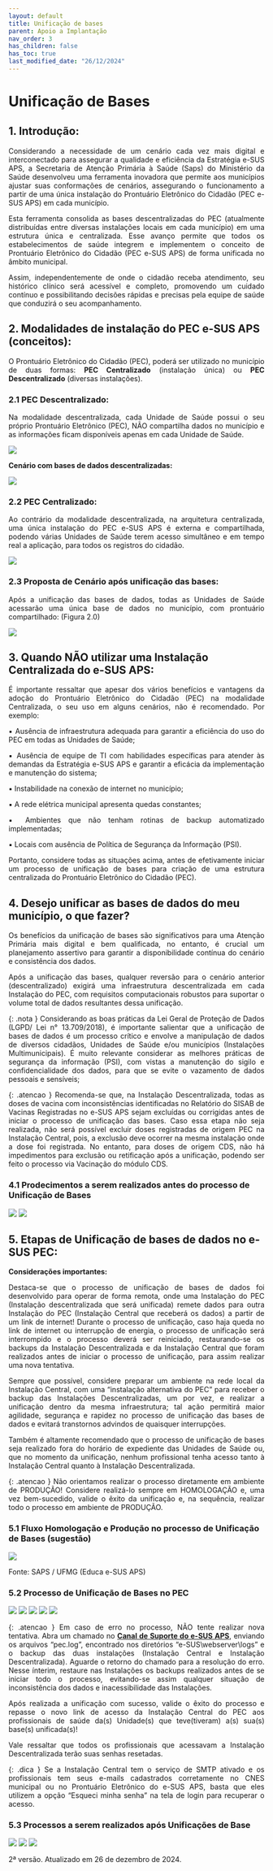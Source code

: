 ```yaml
---
layout: default
title: Unificação de bases
parent: Apoio a Implantação
nav_order: 3
has_children: false
has_toc: true
last_modified_date: "26/12/2024"
---
```

<head>
    <style>
        p{text-align:justify};
    </style>
</head>

# **Unificação de Bases**

## 1. Introdução:

Considerando a necessidade de um cenário cada vez mais digital e interconectado para assegurar a qualidade e eficiência da Estratégia e-SUS APS, a Secretaria de Atenção Primária à Saúde (Saps) do Ministério da Saúde desenvolveu uma ferramenta inovadora que permite aos municípios ajustar suas conformações de cenários, assegurando o funcionamento a partir de uma única instalação do Prontuário Eletrônico do Cidadão (PEC e-SUS APS) em cada município.

Esta ferramenta consolida as bases descentralizadas do PEC (atualmente distribuídas entre diversas instalações locais em cada município) em uma estrutura única e centralizada. Esse avanço permite que todos os estabelecimentos de saúde integrem e implementem o conceito de Prontuário Eletrônico do Cidadão (PEC e-SUS APS) de forma unificada no âmbito municipal. 

Assim, independentemente de onde o cidadão receba atendimento, seu histórico clínico será acessível e completo, promovendo um cuidado contínuo e possibilitando decisões rápidas e precisas pela equipe de saúde que conduzirá o seu acompanhamento. 

## 2. Modalidades de instalação do PEC e-SUS APS (conceitos):

O Prontuário Eletrônico do Cidadão (PEC), poderá ser utilizado no município de duas formas: **PEC Centralizado** (instalação única) ou **PEC Descentralizado** (diversas instalações).

### 2.1 PEC Descentralizado:

Na modalidade descentralizada, cada Unidade de Saúde possui o seu próprio Prontuário Eletrônico (PEC), NÃO compartilha dados no município e as informações ficam disponíveis apenas em cada Unidade de Saúde.

![](media/unificacao_de_bases_001.png)

**Cenário com bases de dados descentralizadas:**

![](media/unificacao_de_bases_002.png)

### 2.2 PEC Centralizado:

Ao contrário da modalidade descentralizada, na arquitetura centralizada, uma única
instalação do PEC e-SUS APS é externa e compartilhada, podendo várias Unidades de Saúde terem acesso simultâneo e em tempo real a aplicação, para todos os registros do cidadão.

![](media/unificacao_de_bases_003.png)

### 2.3 Proposta de Cenário após unificação das bases:

Após a unificação das bases de dados, todas as Unidades de Saúde acessarão uma única
base de dados no município, com prontuário compartilhado: (Figura 2.0)

![](media/unificacao_de_bases_004.png)

## 3. Quando NÃO utilizar uma Instalação Centralizada do e-SUS APS:

É importante ressaltar que apesar dos vários benefícios e vantagens da adoção do
Prontuário Eletrônico do Cidadão (PEC) na modalidade Centralizada, o seu uso em alguns
cenários, não é recomendado. Por exemplo:

▪ Ausência de infraestrutura adequada para garantir a eficiência do uso do PEC em todas as Unidades de Saúde;

▪ Ausência de equipe de TI com habilidades específicas para atender às demandas da
Estratégia e-SUS APS e garantir a eficácia da implementação e manutenção do sistema;

▪ Instabilidade na conexão de internet no município;

▪ A rede elétrica municipal apresenta quedas constantes;

▪ Ambientes que não tenham rotinas de backup automatizado implementadas;

▪ Locais com ausência de Política de Segurança da Informação (PSI).

Portanto, considere todas as situações acima, antes de efetivamente iniciar um
processo de unificação de bases para criação de uma estrutura centralizada do Prontuário Eletrônico do Cidadão (PEC).

## 4. Desejo unificar as bases de dados do meu município, o que fazer?

Os benefícios da unificação de bases são significativos para uma Atenção Primária mais digital e bem qualificada, no entanto, é crucial um planejamento assertivo para garantir a disponibilidade contínua do cenário e consistência dos dados.

Após a unificação das bases, qualquer reversão para o cenário anterior (descentralizado) exigirá uma infraestrutura descentralizada em cada Instalação do PEC, com requisitos computacionais robustos para suportar o volume total de dados resultantes dessa unificação.

{: .nota }
Considerando as boas práticas da Lei Geral de Proteção de Dados (LGPD/ Lei n° 13.709/2018), é importante salientar que a unificação de bases de dados é um processo crítico e envolve a manipulação de dados de diversos cidadãos, Unidades de Saúde e/ou municípios (Instalações Multimunicipais). É muito relevante considerar as melhores práticas de segurança da informação (PSI), com vistas a manutenção do sigilo e confidencialidade dos dados, para que se evite o vazamento de dados pessoais e sensíveis;

{: .atencao }
Recomenda-se que, na Instalação Descentralizada, todas as doses de vacina com inconsistências identificadas no Relatório do SISAB de Vacinas Registradas no e-SUS APS sejam excluídas ou corrigidas antes de iniciar o processo de unificação das bases. Caso essa etapa não seja realizada, não será possível excluir doses registradas de origem PEC na Instalação Central, pois, a exclusão deve ocorrer na mesma instalação onde a dose foi registrada. No entanto, para doses de origem CDS, não há impedimentos para exclusão ou retificação após a unificação, podendo ser feito o processo via Vacinação do módulo CDS.

### 4.1 Prodecimentos a serem realizados antes do processo de Unificação de Bases


![](media/unificacao_de_bases_antes_desc.png)
![](media/unificacao_de_bases_antes_cent.png)

## 5. Etapas de Unificação de bases de dados no e-SUS PEC:

**Considerações importantes:**

Destaca-se que o processo de unificação de bases de dados foi desenvolvido para operar de forma remota, onde uma Instalação do PEC (Instalação
descentralizada que será unificada) remete dados para outra Instalação do PEC (Instalação Central que receberá os dados) a partir de um link de internet! Durante o processo de unificação, caso haja queda no link de internet ou interrupção de energia, o processo de unificação será interrompido e o processo deverá ser reiniciado, restaurando-se os backups da Instalação Descentralizada e da Instalação Central que foram realizados antes de iniciar o processo de unificação, para assim realizar uma nova tentativa.

Sempre que possível, considere preparar um ambiente na rede local da Instalação Central, com uma “instalação alternativa do PEC” para receber o backup das Instalações Descentralizadas, um por vez, e realizar a unificação dentro da mesma infraestrutura; tal ação permitirá maior agilidade, segurança e rapidez no processo de unificação das bases de dados e evitará transtornos advindos de quaisquer interrupções.

Também é altamente recomendado que o processo de unificação de bases seja realizado fora do horário de expediente das Unidades de Saúde ou, que no momento da unificação, nenhum profissional tenha acesso tanto à Instalação Central quanto à Instalação Descentralizada.

{: .atencao }
Não orientamos realizar o processo diretamente em ambiente de PRODUÇÃO! Considere realizá-lo sempre em HOMOLOGAÇÃO e, uma vez bem-sucedido, valide o êxito da unificação e, na sequência, realizar todo o processo em ambiente de PRODUÇÃO. 

### 5.1 Fluxo Homologação e Produção no processo de Unificação de Bases (sugestão)

![](media/unificacao_hom_prod.png)

Fonte: SAPS / UFMG (Educa e-SUS APS)

### 5.2 Processo de Unificação de Bases no PEC

![](media/unificacao_de_bases_part1.png)
![](media/unificacao_de_bases_part2.png)
![](media/unificacao_de_bases_part3.png)
![](media/unificacao_de_bases_part4.png)
![](media/unificacao_de_bases_part5.png)

{: .atencao }
Em caso de erro no processo, NÃO tente realizar nova tentativa. Abra um chamado no [**Canal de Suporte do e-SUS APS**](https://esusaps.bridge.ufsc.br/), enviando os arquivos “pec.log”, encontrado nos diretórios “e-SUS\webserver\logs” e o backup das duas instalações (Instalação Central e Instalação Descentralizada). Aguarde o retorno do chamado para a resolução do erro. Nesse ínterim, restaure nas Instalações os backups realizados antes de se iniciar todo o processo, evitando-se assim qualquer situação de inconsistência dos dados e inacessibilidade das Instalações.

Após realizada a unificação com sucesso, valide o êxito do processo e repasse o novo link de acesso da Instalação Central do PEC aos profissionais de saúde da(s) Unidade(s) que teve(tiveram) a(s) sua(s) base(s) unificada(s)!

Vale ressaltar que todos os profissionais que acessavam a Instalação Descentralizada terão suas senhas resetadas.

{: .dica }
Se a Instalação Central tem o serviço de SMTP ativado e os profissionais tem seus e-mails cadastrados corretamente no CNES municipal ou no Prontuário Eletrônico do e-SUS APS, basta que eles utilizem a opção “Esqueci minha senha” na tela de login para recuperar o acesso.

### 5.3 Processos a serem realizados após Unificações de Base
 
![](media/unificacao_de_bases_pos1.png)
![](media/unificacao_de_bases_pos2.png)
![](media/unificacao_de_bases_pos3.png)

2ª versão. Atualizado em 26 de dezembro de 2024.